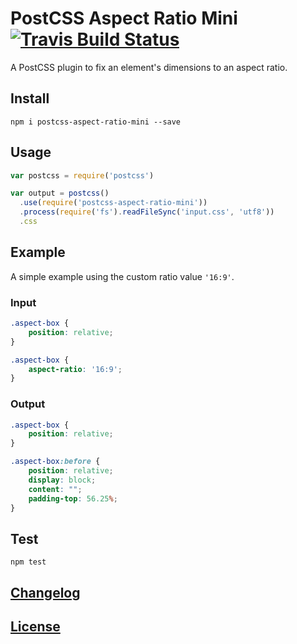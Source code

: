 [travis]:       https://travis-ci.org/yisibl/postcss-aspect-ratio-mini
[travis-img]:   https://img.shields.io/travis/yisibl/postcss-aspect-ratio-mini.svg
# PostCSS Aspect Ratio Mini [![Travis Build Status][travis-img]][travis]

A PostCSS plugin to fix an element's dimensions to an aspect ratio.

## Install

```shell
npm i postcss-aspect-ratio-mini --save
```

## Usage

```js
var postcss = require('postcss')

var output = postcss()
  .use(require('postcss-aspect-ratio-mini'))
  .process(require('fs').readFileSync('input.css', 'utf8'))
  .css
```

## Example

A simple example using the custom ratio value `'16:9'`.


### Input

```css
.aspect-box {
    position: relative;
}

.aspect-box {
    aspect-ratio: '16:9';
}
```

### Output

```css
.aspect-box {
    position: relative;
}

.aspect-box:before {
    position: relative;
    display: block;
    content: "";
    padding-top: 56.25%;
}
```

## Test

```shell
npm test
```

## [Changelog](CHANGELOG.md)

## [License](LICENSE)
